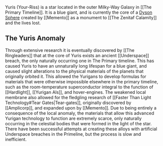 Yuris (Your-Riss) is a star located in the outer Milky-Way Galaxy in [[The Primary Timeline]]. It is a blue giant, and is currently the core of a [Dyson Sphere](https://en.wikipedia.org/wiki/Dyson_sphere) created by [[Memento]] as a monument to [[The Zenitaf Calamity]] and the lives lost.

## The Yuris Anomaly
Through extensive research it is eventually discovered by [[The Ringleaders]] that at the core of Yuris exists an ancient [[Underspace]] breach, the only naturally occurring one in The Primary timeline. This has caused Yuris to have an unnaturally long lifespan for a blue giant, and caused slight alterations to the physical materials of the planets that originally orbited it. This allowed the Yurigans to develop formulas for materials that were otherwise impossible elsewhere in the primary timeline, such as the room-temperature superconductor integral to the function of [[Hardlight]], [[Yurigan AIs]], and hover-engines. The weakened local membrane also allowed for the fledgling research of [[Faster Than Light Technology#Tear Gates|Tear-gates]], originally discovered by [[Amplicorp]], and expanded upon by [[Memento]].
Due to being entirely a consequence of the local anomaly, the materials that allow this advanced Yurigan technology to function are extremely scarce, only naturally occurring in the celestial bodies that were formed in the light of the star. There have been successful attempts at creating these alloys with artificial Underspace breaches in the Primeline, but the process is slow and inefficient.